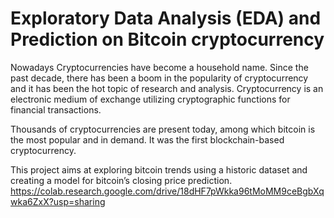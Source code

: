 # Exploratory Data Analysis (EDA) and Prediction on Bitcoin cryptocurrency
Nowadays Cryptocurrencies have become a household name. Since the past decade, there has been a boom in the popularity of cryptocurrency and it has been the hot topic of research and analysis. Cryptocurrency is an electronic medium of exchange utilizing cryptographic functions for financial transactions.

Thousands of cryptocurrencies are present today, among which bitcoin is the most popular and in demand. It was the first blockchain-based cryptocurrency.

This project aims at exploring bitcoin trends using a historic dataset and creating a model for bitcoin’s closing price prediction.
https://colab.research.google.com/drive/18dHF7pWkka96tMoMM9ceBgbXqwka6ZxX?usp=sharing
